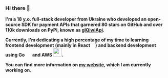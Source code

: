 ### Hi there 👋

**I'm a 18 y.o. full-stack developer from Ukraine who developed an open-source SDK for payment APIs that garnered 80 stars on GitHub and over 110k downloads on PyPi, known as [glQiwiApi](https://github.com/GLEF1X).**

**Currently, I'm dedicating a high percentage of my time to learning frontend development (mainly in React <img src="https://upload.wikimedia.org/wikipedia/commons/a/a7/React-icon.svg" width="13px" height="13px"/>) and backend development using Go <img src="https://github.com/GLEF1X/GLEF1X/assets/71976818/5bf81447-0bc4-4cb6-97ee-4f886e8348d1" width="17"></img>
 and AWS <img src="https://github.com/GLEF1X/GLEF1X/assets/71976818/53d19b2b-9abf-4e94-9388-b905f78edd39" width="27"></img>.**


**You can find more information on [my website](https://glefix.dev), which I am currently working on.**

